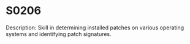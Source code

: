 # S0206
Description: Skill in determining installed patches on various operating systems and identifying patch signatures.
